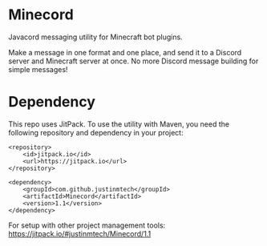 # Minecord
Javacord messaging utility for Minecraft bot plugins. 

Make a message in one format and one place, and send it to a Discord server and Minecraft server at once. 
No more Discord message building for simple messages!

# Dependency

This repo uses JitPack. To use the utility with Maven, you need the following repository and dependency in your project:

	<repository>
	    <id>jitpack.io</id>
	    <url>https://jitpack.io</url>
	</repository>
    
	<dependency>
	    <groupId>com.github.justinmtech</groupId>
	    <artifactId>Minecord</artifactId>
	    <version>1.1</version>
	</dependency>

For setup with other project management tools:
https://jitpack.io/#justinmtech/Minecord/1.1

